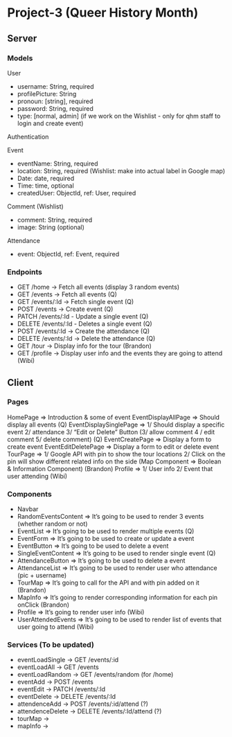 # Project-3 (Queer History Month)

## Server

### Models

User

- username: String, required
- profilePicture: String
- pronoun: [string], required
- password: String, required
- type: [normal, admin] (if we work on the Wishlist - only for qhm staff to login and create event)

Authentication

Event

- eventName: String, required
- location: String, required (Wishlist: make into actual label in Google map)
- Date: date, required
- Time: time, optional
- createdUser: ObjectId, ref: User, required

Comment (Wishlist)

- comment: String, required
- image: String (optional)

Attendance

- event: ObjectId, ref: Event, required

### Endpoints

- GET /home -> Fetch all events (display 3 random events)
- GET /events -> Fetch all events (Q)
- GET /events/:Id -> Fetch single event (Q)
- POST /events -> Create event (Q)
- PATCH /events/:Id - Update a single event (Q)
- DELETE /events/:Id - Deletes a single event (Q)
- POST /events/:Id -> Create the attendance (Q)
- DELETE /events/:Id -> Delete the attendance (Q)
- GET /tour -> Display info for the tour (Brandon)
- GET /profile -> Display user info and the events they are going to attend (Wibi)

## Client

### Pages

HomePage => Introduction & some of event
EventDisplayAllPage => Should display all events (Q)
EventDisplaySinglePage => 1/ Should display a specific event 2/ attendance 3/ “Edit or Delete” Button (3/ allow comment 4 / edit comment 5/ delete comment) (Q)
EventCreatePage => Display a form to create event
EventEditDeletePage => Display a form to edit or delete event
TourPage => 1/ Google API with pin to show the tour locations 2/ Click on the pin will show different related info on the side (Map Component => Boolean & Information Component) (Brandon)
Profile => 1/ User info 2/ Event that user attending (Wibi)

### Components

- Navbar
- RandomEventsContent => It’s going to be used to render 3 events (whether random or not)
- EventList => It’s going to be used to render multiple events (Q)
- EventForm => It’s going to be used to create or update a event
- EventButton => It’s going to be used to delete a event
- SingleEventContent => It’s going to be used to render single event (Q)
- AttendanceButton => It’s going to be used to delete a event
- AttendanceList => It’s going to be used to render user who attendance (pic + username)
- TourMap => It’s going to call for the API and with pin added on it (Brandon)
- MapInfo => It’s going to render corresponding information for each pin onClick (Brandon)
- Profile => It’s going to render user info (Wibi)
- UserAttendedEvents => It’s going to be used to render list of events that user going to attend (Wibi)

### Services (To be updated)

- eventLoadSingle -> GET /events/:id
- eventLoadAll -> GET /events
- eventLoadRandom -> GET /events/random (for /home)
- eventAdd -> POST /events
- eventEdit -> PATCH /events/:Id
- eventDelete -> DELETE /events/:Id
- attendenceAdd -> POST /events/:id/attend (?)
- attendenceDelete -> DELETE /events/:Id/attend (?)
- tourMap ->
- mapInfo ->
